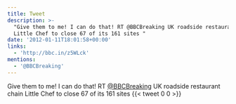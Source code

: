 ```yaml
---
title: Tweet
description: >-
  "Give them to me! I can do that! RT @BBCBreaking UK roadside restaurant chain
  Little Chef to close 67 of its 161 sites "
date: '2012-01-11T18:01:58+00:00'
links:
  - 'http://bbc.in/z5WLck'
mentions:
  - '@BBCBreaking'
---
```

Give them to me! I can do that! RT [@BBCBreaking](https://twitter.com/@BBCBreaking) UK roadside restaurant chain Little Chef to close 67 of its 161 sites 
      {{< tweet 0 0 >}}
    
